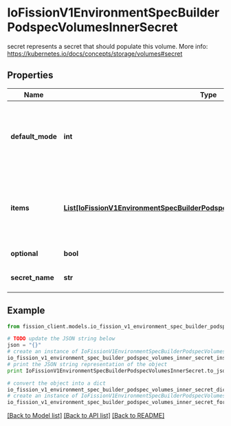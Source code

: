# IoFissionV1EnvironmentSpecBuilderPodspecVolumesInnerSecret

secret represents a secret that should populate this volume. More info: https://kubernetes.io/docs/concepts/storage/volumes#secret

## Properties

Name | Type | Description | Notes
------------ | ------------- | ------------- | -------------
**default_mode** | **int** | defaultMode is Optional: mode bits used to set permissions on created files by default. Must be an octal value between 0000 and 0777 or a decimal value between 0 and 511. YAML accepts both octal and decimal values, JSON requires decimal values for mode bits. Defaults to 0644. Directories within the path are not affected by this setting. This might be in conflict with other options that affect the file mode, like fsGroup, and the result can be other mode bits set. | [optional] 
**items** | [**List[IoFissionV1EnvironmentSpecBuilderPodspecVolumesInnerConfigMapItemsInner]**](IoFissionV1EnvironmentSpecBuilderPodspecVolumesInnerConfigMapItemsInner.md) | items If unspecified, each key-value pair in the Data field of the referenced Secret will be projected into the volume as a file whose name is the key and content is the value. If specified, the listed keys will be projected into the specified paths, and unlisted keys will not be present. If a key is specified which is not present in the Secret, the volume setup will error unless it is marked optional. Paths must be relative and may not contain the &#39;..&#39; path or start with &#39;..&#39;. | [optional] 
**optional** | **bool** | optional field specify whether the Secret or its keys must be defined | [optional] 
**secret_name** | **str** | secretName is the name of the secret in the pod&#39;s namespace to use. More info: https://kubernetes.io/docs/concepts/storage/volumes#secret | [optional] 

## Example

```python
from fission_client.models.io_fission_v1_environment_spec_builder_podspec_volumes_inner_secret import IoFissionV1EnvironmentSpecBuilderPodspecVolumesInnerSecret

# TODO update the JSON string below
json = "{}"
# create an instance of IoFissionV1EnvironmentSpecBuilderPodspecVolumesInnerSecret from a JSON string
io_fission_v1_environment_spec_builder_podspec_volumes_inner_secret_instance = IoFissionV1EnvironmentSpecBuilderPodspecVolumesInnerSecret.from_json(json)
# print the JSON string representation of the object
print IoFissionV1EnvironmentSpecBuilderPodspecVolumesInnerSecret.to_json()

# convert the object into a dict
io_fission_v1_environment_spec_builder_podspec_volumes_inner_secret_dict = io_fission_v1_environment_spec_builder_podspec_volumes_inner_secret_instance.to_dict()
# create an instance of IoFissionV1EnvironmentSpecBuilderPodspecVolumesInnerSecret from a dict
io_fission_v1_environment_spec_builder_podspec_volumes_inner_secret_form_dict = io_fission_v1_environment_spec_builder_podspec_volumes_inner_secret.from_dict(io_fission_v1_environment_spec_builder_podspec_volumes_inner_secret_dict)
```
[[Back to Model list]](../README.md#documentation-for-models) [[Back to API list]](../README.md#documentation-for-api-endpoints) [[Back to README]](../README.md)


